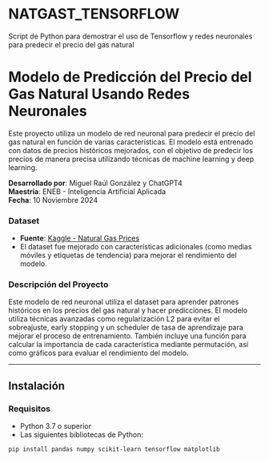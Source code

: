 # NATGAST_TENSORFLOW
Script de Python para demostrar el uso de Tensorflow y redes neuronales para predecir el precio del gas natural
# Modelo de Predicción del Precio del Gas Natural Usando Redes Neuronales

Este proyecto utiliza un modelo de red neuronal para predecir el precio del gas natural en función de varias características. El modelo está entrenado con datos de precios históricos mejorados, con el objetivo de predecir los precios de manera precisa utilizando técnicas de machine learning y deep learning.

**Desarrollado por**: Miguel Raúl González y ChatGPT4  
**Maestría**: ENEB - Inteligencia Artificial Aplicada  
**Fecha**: 10 Noviembre 2024  

### Dataset

- **Fuente**: [Kaggle - Natural Gas Prices](https://www.kaggle.com/datasets/joebeachcapital/natural-gas-prices?resource=download)
- El dataset fue mejorado con características adicionales (como medias móviles y etiquetas de tendencia) para mejorar el rendimiento del modelo.

### Descripción del Proyecto

Este modelo de red neuronal utiliza el dataset para aprender patrones históricos en los precios del gas natural y hacer predicciones. El modelo utiliza técnicas avanzadas como regularización L2 para evitar el sobreajuste, early stopping y un scheduler de tasa de aprendizaje para mejorar el proceso de entrenamiento. También incluye una función para calcular la importancia de cada característica mediante permutación, así como gráficos para evaluar el rendimiento del modelo.

---

## Instalación

### Requisitos

- Python 3.7 o superior
- Las siguientes bibliotecas de Python:

```bash
pip install pandas numpy scikit-learn tensorflow matplotlib

